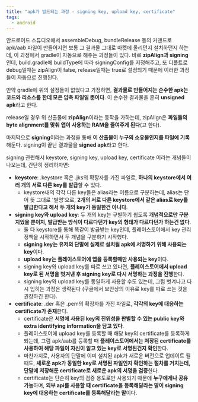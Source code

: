 ```yaml
---
title: "apk가 빌드되는 과정 - signing key, upload key, certificate"
tags:
  - android
---
```


안드로이드 스튜디오에서 assembleDebug, bundleRelease 등의 커맨드로 apk/aab 파일이 만들어지면 보통 그 결과물 그대로 마켓에 올리던지 설치하던지 하는데,
이 과정에서 gradle이 자동으로 해주는 과정들이 있다.
바로 **zipAlign과 signing**인데, build.gradle에 buildType에 따라 signingConfig를 지정해주고,
또 디폴트로 debug일때는 zipAlign이 false, release일때는 true로 설정되기 때문에 이러한 과정들이 자동으로 진행된다.


만약 gradle에 위의 설정들이 없었다고 가정하면, **결과물로 만들어지는 순수한 apk는 코드와 리소스를 한데 모은 압축 파일일 뿐이다**.
이 순수한 결과물을 흔히 **unsigned apk**라고 한다.

release일 경우 위 산출물에 **zipAlign**이라는 동작을 가하는데, zipAlign은 **파일들의 byte alignment를 맞춰 앱이 사용하는 RAM을 줄여주게 된다**(고 한다).

마지막으로 **signing**이라는 과정을 통해 **이 산출물이 누구의 소유물인지를 파일에 기록**해둔다. signing이 끝난 결과물을 **signed apk**라고 한다.

signing 관련해서 keystore, signing key, upload key, certificate 이라는 개념들이 나오는데, 간단히 정리하자면:

- **keystore**: .keystore 혹은 .jks의 확장자를 가진 파일로, **하나의 keystore에서 여러 개의 서로 다른 key를 발급**할 수 있다.
    - keystore내의 각각 다른 key들은 alias라는 이름으로 구분하는데, alias는 단어 뜻 그대로 '별명'으로, **2개의 서로 다른 keystore에서 같은 alias로 key를 발급한다고 해서 두 개의 key가 동일한건 아니다**.
- **signing key와 upload key**: 두 개의 key는 구별하기 쉽도록 **개념적으로만 구분지었을 뿐이지, 발급받는 방식이 다르다던가 key의 형태가 다르다던가 하는건 없다**.
    - 둘 다 keystore를 통해 똑같이 발급받는 key인데, 플레이스토어에서 key 관리 정책을 시작하면서 두 개념을 구분하기 시작했다.
    - **signing key는 유저의 단말에 실제로 설치될 apk에 서명하기 위해 사용되는 key**이다.
    - **upload key는 플레이스토어에 앱을 등록할때만 사용되는 key**이다.
    - signing key와 upload key를 따로 쓰고 있다면, **플레이스토어에서 upload key로 된 서명을 벗겨낸 후 signing key로 다시 서명하는 과정을 진행**한다.
    - signing key와 upload key를 동일하게 사용할 수도 있는데, 그럼 벗겨나고 다시 입히는 과정은 생략된다 (구글에서 보안상의 이유로 key를 따로 쓰는 것을 권장하긴 한다).
- **certificate**: .der 혹은 .pem의 확장자를 가진 파일로, **각각의 key에 대응하는 certificate가 존재**한다.
    - certificate은 **서명에 사용된 key의 진위성을 판별할 수 있는 public key와 extra identifying information을 담고 있다**.
    - 플레이스토어에 upload key를 등록할 때 해당 key의 certificate를 등록하게 되는데, 그럼 apk/aab를 등록할 때 **플레이스토어에서는 저장된 certificate를 사용하여 해당 파일이 자신이 알고 있는 key로 서명된건지 확인**한다.
    - 마찬가지로, 사용자의 단말에 이미 설치된 apk가 새로운 버전으로 업데이트 될 때도, **새로운 apk가 동일한 key로 서명된 파일인지 확인하는 절차를 거치는데, 단말에 저장해둔 certificate로 새로운 apk의 서명을 검증**한다.
    - certificate는 단순히 key의 검증 용도로만 사용되기 때문에 **누구에게나 공유 가능**하며, **외부 api를 사용할 때 certificate을 등록해달라는 말이 signing key에 대응하는 certificate를 등록해달라는 말**이다.
